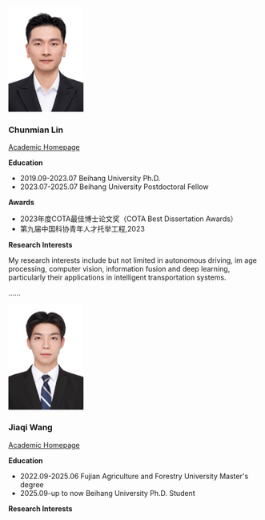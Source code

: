 <img src="/fig/lcm.jpg" alt="lcm头像" style="width: 150px; height: auto;">

### **Chunmian Lin**
[Academic Homepage]()

**Education**

- 2019.09-2023.07 Beihang University Ph.D.
- 2023.07-2025.07 Beihang University Postdoctoral Fellow

**Awards**

- 2023年度COTA最佳博士论文奖（COTA Best Dissertation Awards）
- 第九届中国科协青年人才托举工程,2023

**Research Interests**

My research interests include but not limited in autonomous driving, im
age processing, computer vision, information fusion and deep learning, particularly their applications in intelligent transportation systems.

......


<img src="/fig/wjq.png" alt="wjq头像" style="width: 150px; height: auto;">

### **Jiaqi Wang**
[Academic Homepage]()

**Education**

- 2022.09-2025.06   Fujian Agriculture and Forestry University Master's degree
- 2025.09-up to now Beihang University Ph.D. Student

**Research Interests**